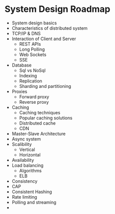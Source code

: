 # System Design Roadmap

  - System design basics
  - Characteristics of distributed system
  - TCP/IP & DNS
  - Interaction of Client and Server
    - REST APIs
    - Long Polling
    - Web Sockets
    - SSE
  - Database
    - Sql vs NoSql
    - Indexing
    - Replication
    - Sharding and partitioning
  - Proxies
    - Forward proxy
    - Reverse proxy
  - Caching
    - Caching techniques
    - Popular caching solutions
    - Distributed cache
    - CDN
  - Master-Slave Architecture
  - Async system
  - Scalibility
    - Vertical
    - Horizontal
  - Availability
  - Load balancing
    - Algorithms
    - ELB
  - Consistency
  - CAP
  - Consistent Hashing
  - Rate limiting
  - Polling and streaming
  - 
